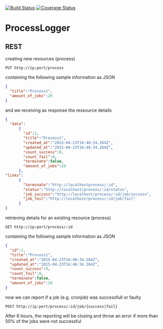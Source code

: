 [![Build Status](https://travis-ci.org/jaSunny/ProcessLogger.svg?branch=master)](https://travis-ci.org/jaSunny/ProcessLogger)
[![Coverage Status](https://coveralls.io/repos/jaSunny/ProcessLogger/badge.svg?branch=master)](https://coveralls.io/r/jaSunny/ProcessLogger?branch=master)


# ProcessLogger



## REST
creating new resources (process)
```
PUT http://ip:port/process
```
containing the following sample information as JSON
```json
{
  "title":"Process1",
  "amount_of_jobs":20
}
```
and we receiving as response the ressource details
```json
{
  "data":
      {
        "id":1,
        "title":"Process1",
        "created_at":"2015-04-23T16:46:34.264Z",
        "updated_at":"2015-04-23T16:46:34.264Z",
        "count_success":0,
        "count_fail":0,
        "terminate":false,
        "amount_of_jobs":20
      },
"links":
      {
        "terminate":"http://localhostprocess/:id",
        "status":"http://localhost/process/:id/status",
        "job_success":"http://localhost/process/:id/job/success",
        "job_fail":"http://localhost/process/:id/job/fail"
      }
}
```
retrieving details for an existing resource (process)
```
GET http://ip:port/process/:id
```
containing the following sample information as JSON
```json
{
  "id":1,
  "title":"Process1",
  "created_at":"2015-04-23T16:46:34.264Z",
  "updated_at":"2015-04-23T16:46:34.264Z",
  "count_success":0,
  "count_fail":0,
  "terminate":false,
  "amount_of_jobs":20
}
```
now we can report if a job (e.g. cronjob) was successfull or faulty
```
POST http://ip:port/process/:id/job/{success|fail}
```
After 6 hours, the reporting will be closing and throw an error if more than 50% of the jobs were not successful



